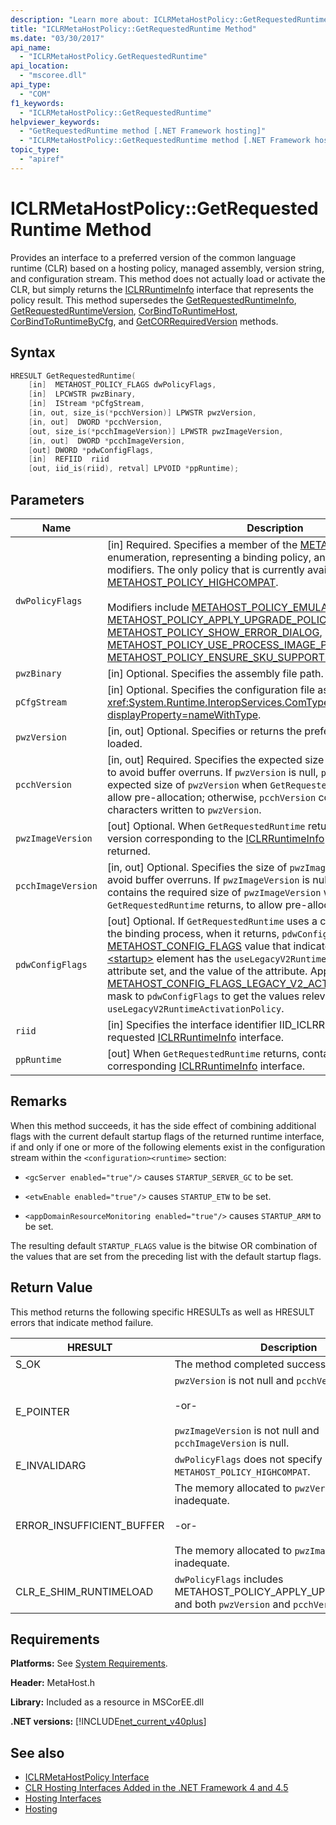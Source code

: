 ```yaml
---
description: "Learn more about: ICLRMetaHostPolicy::GetRequestedRuntime Method"
title: "ICLRMetaHostPolicy::GetRequestedRuntime Method"
ms.date: "03/30/2017"
api_name:
  - "ICLRMetaHostPolicy.GetRequestedRuntime"
api_location:
  - "mscoree.dll"
api_type:
  - "COM"
f1_keywords:
  - "ICLRMetaHostPolicy::GetRequestedRuntime"
helpviewer_keywords:
  - "GetRequestedRuntime method [.NET Framework hosting]"
  - "ICLRMetaHostPolicy::GetRequestedRuntime method [.NET Framework hosting]"
topic_type:
  - "apiref"
---
```


# ICLRMetaHostPolicy::GetRequestedRuntime Method

Provides an interface to a preferred version of the common language runtime (CLR) based on a hosting policy, managed assembly, version string, and configuration stream. This method does not actually load or activate the CLR, but simply returns the [ICLRRuntimeInfo](iclrruntimeinfo-interface.md) interface that represents the policy result. This method supersedes the [GetRequestedRuntimeInfo](getrequestedruntimeinfo-function.md), [GetRequestedRuntimeVersion](getrequestedruntimeversion-function.md), [CorBindToRuntimeHost](corbindtoruntimehost-function.md), [CorBindToRuntimeByCfg](corbindtoruntimebycfg-function.md), and [GetCORRequiredVersion](getcorrequiredversion-function.md) methods.

## Syntax

```cpp
HRESULT GetRequestedRuntime(
    [in]  METAHOST_POLICY_FLAGS dwPolicyFlags,
    [in]  LPCWSTR pwzBinary,
    [in]  IStream *pCfgStream,
    [in, out, size_is(*pcchVersion)] LPWSTR pwzVersion,
    [in, out]  DWORD *pcchVersion,
    [out, size_is(*pcchImageVersion)] LPWSTR pwzImageVersion,
    [in, out]  DWORD *pcchImageVersion,
    [out] DWORD *pdwConfigFlags,
    [in]  REFIID  riid
    [out, iid_is(riid), retval] LPVOID *ppRuntime);
```

## Parameters

|Name|Description|
|----------|-----------------|
|`dwPolicyFlags`|[in] Required. Specifies a member of the [METAHOST_POLICY_FLAGS](metahost-policy-flags-enumeration.md) enumeration, representing a binding policy, and any number of modifiers. The only policy that is currently available is [METAHOST_POLICY_HIGHCOMPAT](metahost-policy-flags-enumeration.md).<br /><br /> Modifiers include [METAHOST_POLICY_EMULATE_EXE_LAUNCH](metahost-policy-flags-enumeration.md), [METAHOST_POLICY_APPLY_UPGRADE_POLICY](metahost-policy-flags-enumeration.md), [METAHOST_POLICY_SHOW_ERROR_DIALOG](metahost-policy-flags-enumeration.md), [METAHOST_POLICY_USE_PROCESS_IMAGE_PATH](metahost-policy-flags-enumeration.md), and [METAHOST_POLICY_ENSURE_SKU_SUPPORTED](metahost-policy-flags-enumeration.md).|
|`pwzBinary`|[in] Optional. Specifies the assembly file path.|
|`pCfgStream`|[in] Optional. Specifies the configuration file as a <xref:System.Runtime.InteropServices.ComTypes.IStream?displayProperty=nameWithType>.|
|`pwzVersion`|[in, out] Optional. Specifies or returns the preferred CLR version to be loaded.|
|`pcchVersion`|[in, out] Required. Specifies the expected size of `pwzVersion` as input, to avoid buffer overruns. If `pwzVersion` is null, `pcchVersion` contains the expected size of `pwzVersion` when `GetRequestedRuntime` returns, to allow pre-allocation; otherwise, `pcchVersion` contains the number of characters written to `pwzVersion`.|
|`pwzImageVersion`|[out] Optional. When `GetRequestedRuntime` returns, contains the CLR version corresponding to the [ICLRRuntimeInfo](iclrruntimeinfo-interface.md) interface that is returned.|
|`pcchImageVersion`|[in, out] Optional. Specifies the size of `pwzImageVersion` as input to avoid buffer overruns. If `pwzImageVersion` is null, `pcchImageVersion` contains the required size of `pwzImageVersion` when `GetRequestedRuntime` returns, to allow pre-allocation.|
|`pdwConfigFlags`|[out] Optional. If `GetRequestedRuntime` uses a configuration file during the binding process, when it returns, `pdwConfigFlags` contains a [METAHOST_CONFIG_FLAGS](metahost-config-flags-enumeration.md) value that indicates whether the [\<startup>](../../../framework/configure-apps/file-schema/startup/startup-element.md) element has the `useLegacyV2RuntimeActivationPolicy` attribute set, and the value of the attribute. Apply the [METAHOST_CONFIG_FLAGS_LEGACY_V2_ACTIVATION_POLICY_MASK](metahost-config-flags-enumeration.md) mask to `pdwConfigFlags` to get the values relevant to `useLegacyV2RuntimeActivationPolicy`.|
|`riid`|[in] Specifies the interface identifier IID_ICLRRuntimeInfo for the requested [ICLRRuntimeInfo](iclrruntimeinfo-interface.md) interface.|
|`ppRuntime`|[out] When `GetRequestedRuntime` returns, contains a pointer to the corresponding [ICLRRuntimeInfo](iclrruntimeinfo-interface.md) interface.|

## Remarks

When this method succeeds, it has the side effect of combining additional flags with the current default startup flags of the returned runtime interface, if and only if one or more of the following elements exist in the configuration stream within the `<configuration><runtime>` section:

- `<gcServer enabled="true"/>` causes `STARTUP_SERVER_GC` to be set.

- `<etwEnable enabled="true"/>` causes `STARTUP_ETW` to be set.

- `<appDomainResourceMonitoring enabled="true"/>` causes `STARTUP_ARM` to be set.

The resulting default `STARTUP_FLAGS` value is the bitwise OR combination of the values that are set from the preceding list with the default startup flags.

## Return Value

This method returns the following specific HRESULTs as well as HRESULT errors that indicate method failure.

|HRESULT|Description|
|-------------|-----------------|
|S_OK|The method completed successfully.|
|E_POINTER|`pwzVersion` is not null and `pcchVersion` is null.<br /><br /> -or-<br /><br /> `pwzImageVersion` is not null and `pcchImageVersion` is null.|
|E_INVALIDARG|`dwPolicyFlags` does not specify `METAHOST_POLICY_HIGHCOMPAT`.|
|ERROR_INSUFFICIENT_BUFFER|The memory allocated to `pwzVersion` is inadequate.<br /><br /> -or-<br /><br /> The memory allocated to `pwzImageVersion` is inadequate.|
|CLR_E_SHIM_RUNTIMELOAD|`dwPolicyFlags` includes METAHOST_POLICY_APPLY_UPGRADE_POLICY, and both `pwzVersion` and `pcchVersion` are null.|

## Requirements

**Platforms:** See [System Requirements](../../../framework/get-started/system-requirements.md).

**Header:** MetaHost.h

**Library:** Included as a resource in MSCorEE.dll

**.NET versions:** [!INCLUDE[net_current_v40plus](../../../../includes/net-current-v40plus-md.md)]

## See also

- [ICLRMetaHostPolicy Interface](iclrmetahostpolicy-interface.md)
- [CLR Hosting Interfaces Added in the .NET Framework 4 and 4.5](clr-hosting-interfaces-added-in-the-net-framework-4-and-4-5.md)
- [Hosting Interfaces](hosting-interfaces.md)
- [Hosting](index.md)
